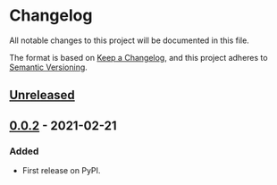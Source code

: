 # Changelog
All notable changes to this project will be documented in this file.

The format is based on [Keep a Changelog](https://keepachangelog.com/en/1.0.0/),
and this project adheres to [Semantic Versioning](https://semver.org/spec/v2.0.0.html).


## [Unreleased]

## [0.0.2] - 2021-02-21
### Added
- First release on PyPI.

[Unreleased]: https://github.com/MaxDragonheart/utm-epsg-finder/compare/v0.0.2...HEAD
[0.0.2]: https://github.com/MaxDragonheart/utm-epsg-finder/compare/releases/tag/v0.0.2
